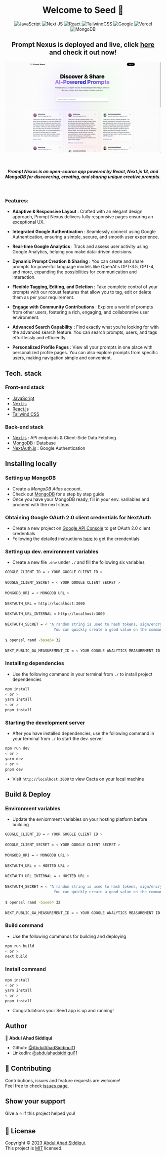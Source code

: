 <h1 align="center">Welcome to Seed 👋</h1>

<div align="center">

![JavaScript](https://img.shields.io/badge/javascript-%23323330.svg?style=for-the-badge&logo=javascript&logoColor=%23F7DF1E)
![Next JS](https://img.shields.io/badge/Next-black?style=for-the-badge&logo=next.js&logoColor=white)
![React](https://img.shields.io/badge/react-%2320232a.svg?style=for-the-badge&logo=react&logoColor=%2361DAFB)
![TailwindCSS](https://img.shields.io/badge/tailwindcss-%2338B2AC.svg?style=for-the-badge&logo=tailwind-css&logoColor=white)
![Google](https://img.shields.io/badge/google-4285F4?style=for-the-badge&logo=google&logoColor=white)
![Vercel](https://img.shields.io/badge/vercel-%23000000.svg?style=for-the-badge&logo=vercel&logoColor=white)
![MongoDB](https://img.shields.io/badge/MongoDB-%234ea94b.svg?style=for-the-badge&logo=mongodb&logoColor=white)

</div>

<h2 align="center">Prompt Nexus is deployed and live, click <a href="https://prompt.abdulahadsiddiqui.com" target="_blank" >here</a> and check it out now! </h2>

<p align="center">
  <a href="https://prompt.abdulahadsiddiqui.com" target="_blank"> 
    <img src="./static/prompt-nexus-home.png" alt="Prompt Nexus Home">
  </a>
</p>

<br />
<h4 align="center"> <em><strong>Prompt Nexus </strong> is an open-source app powered by React, Next.js 13, and MongoDB for discovering, creating, and sharing unique creative prompts.</em></h4>
<br /> 

### Features:
* <b>Adaptive & Responsive Layout</b> : Crafted with an elegant design approach, Prompt Nexus delivers fully responsive pages ensuring an exceptional UX.

* <b>Integrated Google Authentication</b> : Seamlessly connect using Google Authentication, ensuring a simple, secure, and smooth user experience.

* <b>Real-time Google Analytics</b> : Track and assess user activity using Google Analytics, helping you make data-driven decisions.

* <b>Dynamic Prompt Creation & Sharing</b> : You can create and share prompts for powerful language models like OpenAI's GPT-3.5, GPT-4, and more, expanding the possibilities for communication and interaction.

* <b>Flexible Tagging, Editing, and Deletion</b> : Take complete control of your prompts with our robust features that allow you to tag, edit or delete them as per your requirement.

* <b>Engage with Community Contributions</b> : Explore a world of prompts from other users, fostering a rich, engaging, and collaborative user environment.

* <b>Advanced Search Capability</b> : Find exactly what you're looking for with the advanced search feature. You can search prompts, users, and tags effortlessly and efficiently.

* <b>Personalized Profile Pages</b> : View all your prompts in one place with personalized profile pages. You can also explore prompts from specific users, making navigation simple and convenient.

## Tech. stack
### Front-end stack
* [JavaScript](https://developer.mozilla.org/en-US/docs/Web/JavaScript)
* [Next.js](https://nextjs.org/)
* [React.js](https://reactjs.org/)
* [Tailwind CSS](https://tailwindcss.com/)

### Back-end stack
* [Next.js](https://nextjs.org/) : API endpoints & Client-Side Data Fetching
* [MongoDB](https://www.mongodb.com/docs/) : Database
* [NextAuth.js](https://next-auth.js.org/) : Google Authentication


## Installing locally

### Setting up MongoDB
* Create a <i>MongoDB Atlas</i> account.
* Check out [MongoDB](https://www.mongodb.com/docs/) for a step by step guide
* Once you have your MongoDB ready, fill in your env. varilables and proceed with the next steps

### Obtaining Google OAuth 2.0 client credentials for NextAuth
* Create a new project on [Google API Console](https://console.developers.google.com/) to get OAuth 2.0 client credentials
* Following the detailed instructions [here](https://developers.google.com/identity/protocols/oauth2) to get the crendentials

### Setting up dev. environment variables
* Create a new file ```.env``` under ```./``` and fill the following six variables
```sh
GOOGLE_CLIENT_ID = < YOUR GOOGLE CLIENT ID >

GOOGLE_CLIENT_SECRET = < YOUR GOOGLE CLIENT SECRET >

MONGODB_URI = < MONGODB URL >

NEXTAUTH_URL = http://localhost:3000

NEXTAUTH_URL_INTERNAL = http://localhost:3000

NEXTAUTH_SECRET = < "A random string is used to hash tokens, sign/encrypt cookies and generate cryptographic keys. 
                      You can quickly create a good value on the command line via this openssl command." >

$ openssl rand -base64 32

NEXT_PUBLIC_GA_MEASUREMENT_ID = < YOUR GOOGLE ANALYTICS MEASUREMENT ID >
```

### Installing dependencies
* Use the following command in your terminal from ```./``` to install project dependencies
```sh
npm install
< or >
yarn install
< or >
pnpm install
```

### Starting the development server
* After you have installed dependencies, use the following command in your terminal from ```./``` to start the dev. server
```sh
npm run dev
< or >
yarn dev
< or >
pnpm dev
```
* Visit ```http://localhost:3000``` to view Cacta on your local machine

## Build & Deploy

### Environment variables
* Update the evniornment variables on your hosting platform before building
```sh
GOOGLE_CLIENT_ID = < YOUR GOOGLE CLIENT ID >

GOOGLE_CLIENT_SECRET = < YOUR GOOGLE CLIENT SECRET >

MONGODB_URI = < MONGODB URL >

NEXTAUTH_URL = < HOSTED URL >

NEXTAUTH_URL_INTERNAL = < HOSTED URL >

NEXTAUTH_SECRET = < "A random string is used to hash tokens, sign/encrypt cookies and generate cryptographic keys. 
                      You can quickly create a good value on the command line via this openssl command." >

$ openssl rand -base64 32

NEXT_PUBLIC_GA_MEASUREMENT_ID = < YOUR GOOGLE ANALYTICS MEASUREMENT ID >
```

### Build command
* Use the following commands for building and deploying
```sh
npm run build
< or >
next build
```

### Install command
```sh
npm install
< or >
yarn install
< or >
pnpm install
```
* Congratulations your Seed app is up and running!

## Author

👤 **Abdul Ahad Siddiqui**

* Github: [@AbdulAhadSiddiqui11](https://github.com/AbdulAhadSiddiqui11)
* LinkedIn: [@abdulahadsiddiqui11](https://linkedin.com/in/abdulahadsiddiqui11)

## 🤝 Contributing

Contributions, issues and feature requests are welcome!<br />Feel free to check [issues page](https://github.com/AbdulAhadSiddiqui11/prompt-nexus/issues). 

## Show your support

Give a ⭐️ if this project helped you!

## 📝 License

Copyright © 2023 [Abdul Ahad Siddiqui](https://github.com/AbdulAhadSiddiqui11).<br />
This project is [MIT](./LICENSE) licensed.
